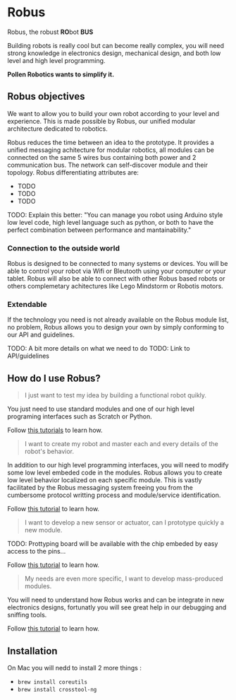 # Robus
Robus, the robust **RO**bot **BUS**

Building robots is really cool but can become really complex, you will need strong knowledge in electronics design, mechanical design, and both low level and high level programming.

**Pollen Robotics wants to simplify it.**

## Robus objectives

We want to allow you to build your own robot according to your level and experience. This is made possible by Robus, our unified modular architecture dedicated to robotics.

Robus reduces the time between an idea to the prototype. It provides a unified messaging achitecture for modular robotics, all modules can be connected on the same 5 wires bus containing both power and 2 communication bus. The network can self-discover module and their topology. Robus differentiating attributes are:
- TODO
- TODO
- TODO

TODO: Explain this better: "You can manage you robot using Arduino style low level code, high level language such as python, or both to have the perfect combination between performance and mantainability."

### Connection to the outside world

Robus is designed to be connected to many systems or devices. You will be able to control your robot via Wifi or Bleutooth using your computer or your tablet. Robus will also be able to connect with other Robus based robots or others complemetary achitectures like Lego Mindstorm or Robotis motors.

### Extendable

If the technology you need is not already available on the Robus module list, no problem, Robus allows you to design your own by simply conforming to our API and guidelines.

TODO: A bit more details on what we need to do
TODO: Link to API/guidelines

## How do I use Robus?

> I just want to test my idea by building a functional robot quikly.

You just need to use standard modules and one of our high level programing interfaces such as Scratch or Python.

Follow [this tutorials](doc/beginners.md) to learn how.

> I want to create my robot and master each and every details of the robot's behavior.

In addition to our high level programming interfaces, you will need to modify some low level embeded code in the modules. Robus allows you to create low level behavior localized on each specific module. This is vastly facilitated by the Robus messaging system freeing you from the cumbersome protocol writting process and module/service identification.

Follow [this tutorial](doc/intermediates.md) to learn how.

> I want to develop a new sensor or actuator, can I prototype quickly a new module.

TODO: Prottyping board will be available with the chip embeded by easy access to the pins...

Follow [this tutorial](doc/advanced.md) to learn how.

> My needs are even more specific, I want to develop mass-produced modules.

You will need to understand how Robus works and can be integrate in new electronics designs, fortunatly you will see great help in our debugging and sniffing tools.

Follow [this tutorial](doc/developers.md) to learn how.

## Installation

On Mac you will nedd to install 2 more things :
- `brew install coreutils`
- `brew install crosstool-ng`
